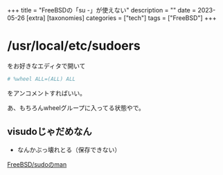 +++
title = "FreeBSDの「su -」が使えない"
description = ""
date = 2023-05-26
[extra]
[taxonomies]
categories = ["tech"]
tags = ["FreeBSD"]
+++

# /usr/local/etc/sudoers

をお好きなエディタで開いて

```sh
# %wheel ALL=(ALL) ALL
```

をアンコメントすればいい。

あ、もちろんwheelグループに入ってる状態やで。

## visudoじゃだめなん

- なんかぶっ壊れとる（保存できない）

[FreeBSD/sudoのman](https://man.freebsd.org/cgi/man.cgi?query=sudoers)


